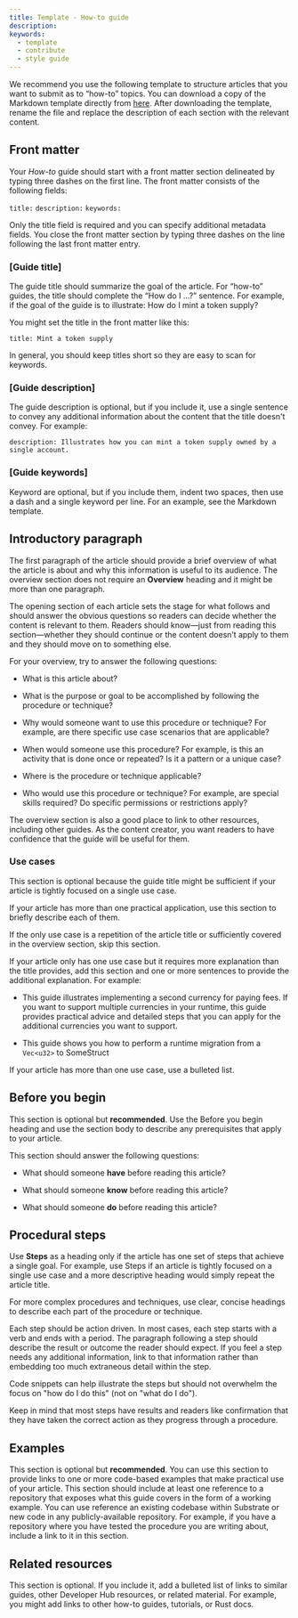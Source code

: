 ```yaml
---
title: Template - How-to guide
description:
keywords:
  - template
  - contribute
  - style guide
---
```


We recommend you use the following template to structure articles that you want to submit as to “how-to” topics.
You can download a copy of the Markdown template directly from [here](/assets/contrib-templates/how-to-template.md).
After downloading the template, rename the file and replace the description of each section with the relevant content.

## Front matter

Your _How-to_ guide should start with a front matter section delineated by typing three dashes on the first line.
The front matter consists of the following fields:

`title:`
`description:`
`keywords:`

Only the title field is required and you can specify additional metadata fields.
You close the front matter section by typing three dashes on the line following the last front matter entry.

### [Guide title]

The guide title should summarize the goal of the article. 
For “how-to” guides, the title should complete the “How do I …?” sentence.
For example, if the goal of the guide is to illustrate:
How do I mint a token supply?

You might set the title in the front matter like this:

`title: Mint a token supply`

In general, you should keep titles short so they are easy to scan for keywords.

### [Guide description]

The guide description is optional, but if you include it, use a single sentence to convey  any additional information about the content that the title doesn't convey.
For example:

`description: Illustrates how you can mint a token supply owned by a single account.`

### [Guide keywords]

Keyword are optional, but if you include them, indent two spaces, then use a dash and a single keyword per line.
For an example, see the Markdown template.

## Introductory paragraph

The first paragraph of the article should provide a brief overview of what the article is about and why this information is useful to its audience.
The overview section does not require an **Overview** heading and it might be more than one paragraph.

The opening section of each article sets the stage for what follows and should answer the obvious questions so readers can decide whether the content is relevant to them.
Readers should know—just from reading this section—whether they should continue or the content doesn’t apply to them and they should move on to something else.

For your overview, try to answer the following questions:

- What is this article about?

- What is the purpose or goal to be accomplished by following the procedure or technique?

- Why would someone want to use this procedure or technique? For example, are there specific use case scenarios that are applicable?

- When would someone use this procedure? For example, is this an activity that is done once or repeated? Is it a pattern or a unique case?

- Where is the procedure or technique applicable?

- Who would use this procedure or technique? For example, are special skills required? Do specific permissions or restrictions apply?

The overview section is also a good place to link to other resources, including other guides.
As the content creator, you want readers to have confidence that the guide will be useful for them.

### Use cases

This section is optional because the guide title might be sufficient if your article is tightly focused on a single use case.

If your article has more than one practical application, use this section to briefly describe each of them.

If the only use case is a repetition of the article title or sufficiently covered in the overview section, skip this section.

If your article only has one use case but it requires more explanation than the title provides, add this section and one or more sentences to provide the additional explanation. For example:

- This guide illustrates implementing a second currency for paying fees. If you want to support multiple currencies in your runtime, this guide provides practical advice and detailed steps that you can apply for the additional currencies you want to support.

- This guide shows you how to perform a runtime migration from a `Vec<u32>` to SomeStruct

If your article has more than one use case, use a bulleted list.

## Before you begin

This section is optional but **recommended**.
Use the Before you begin heading and use the section body to describe any prerequisites that apply to your article.

This section should answer the following questions:

- What should someone **have** before reading this article?

- What should someone **know** before reading this article?

- What should someone **do** before reading this article?

## Procedural steps

Use **Steps** as a heading only if the article has one set of steps that achieve a single goal.
For example, use Steps if an article is tightly focused on a single use case and a more descriptive heading would simply repeat the article title.

For more complex procedures and techniques, use clear, concise headings to describe each part of the procedure or technique.

Each step should be action driven.
In most cases, each step starts with a verb and ends with a period.
The paragraph following a step should describe the result or outcome the reader should expect.
If you feel a step needs any additional information, link to that information rather than embedding too much extraneous detail within the step.

Code snippets can help illustrate the steps but should not overwhelm the focus on "how do I do this" (not on "what do I do").

Keep in mind that most steps have results and readers like confirmation that they have taken the correct action as they progress through a procedure.

## Examples

This section is optional but **recommended**.
You can use this section to provide links to one or more code-based examples that make practical use of your article.
This section should include at least one reference to a repository that exposes what this guide covers in the form of a working example.
You can use reference an existing codebase within Substrate or new code in any publicly-available repository.
For example, if you have a repository where you have tested the procedure you are writing about, include a link to it in this section.

## Related resources

This section is optional.
If you include it, add a bulleted list of links to similar guides, other Developer Hub resources, or related material. 
For example, you might add links to other how-to guides, tutorials, or Rust docs.